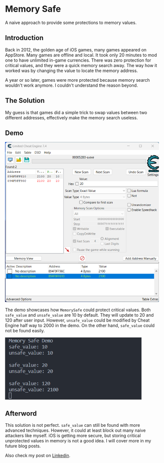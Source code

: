 # Memory Safe

A naive approach to provide some protections to memory values.

## Introduction

Back in 2012, the golden age of iOS games, many games appeared on AppStore. Many games are offline and local. It took only 20 minutes to mod one to have unlimited in-game currencies. There was zero protection for critical values, and they were a quick memory search away. The way how it worked was by changing the value to locate the memory address.

A year or so later, games were more protected because memory search wouldn't work anymore. I couldn't understand the reason beyond.

## The Solution

My guess is that games did a simple trick to swap values between two different addresses, effectively make the memory search useless.

## Demo

![Cheat Engine](https://raw.githubusercontent.com/HenryQuan/MemorySafe/master/img/ce.png)

The demo showcases how `MemorySafe` could protect critical values. Both `safe_value` and `unsafe_value` are 10 by default. They will update to 20 and 120 after user input. However, `unsafe_value` could be modified by Cheat Engine half way to 2000 in the demo. On the other hand, `safe_value` could not be found easily.

![Demo showcase](https://raw.githubusercontent.com/HenryQuan/MemorySafe/master/img/demo.png)

## Afterword

This solution is not perfect. `safe_value` can still be found with more advanced techniques. However, it could at least block out many naive attackers like myself. iOS is getting more secure, but storing critical unprotected values in memory is not a good idea. I will cover more in my future blog posts.

Also check my post on [Linkedin](https://www.linkedin.com/posts/yihengquan_memorysafe-is-my-naive-approach-providing-activity-7023976841812037632-BS9O?utm_source=share).
